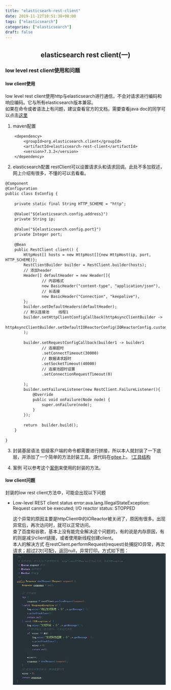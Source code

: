 ```yaml
---
title: "elasticsearh-rest-client"
date: 2019-11-22T10:51:38+08:00
tags: ["elasticsearch"]
categories: ["elasticsearch"]
draft: false
---
```

## <center>elasticsearch rest client(一)</center>
### low level rest client使用和问题
#### low client使用
low level rest client使用http与elasticsearch进行通信，不会对请求进行编码和响应编码。它与所有elasticsearch版本兼容。  
如果在命令或者语法上有问题，建议查看官方的文档，需要查看java doc的同学可以点击[这里](https://www.elastic.co/guide/en/elasticsearch/client/java-rest/7.5/java-rest-low.html "文档")

1. maven配置
```
    <dependency>
        <groupId>org.elasticsearch.client</groupId>
        <artifactId>elasticsearch-rest-client</artifactId>
        <version>7.3.2</version>
    </dependency>
```

2. elasticsearch配置
restClient可以设置请求头和请求回调。此处不多加叙述，网上介绍有很多，不懂的可以去看看。
```
@Component
@Configuration
public class EsConfig {

	private static final String HTTP_SCHEME = "http";

	@Value("${elasticsearch.config.address}")
	private String ip;

	@Value("${elasticsearch.config.port}")
	private Integer port;

	@Bean
	public RestClient client() {
		HttpHost[] hosts = new HttpHost[]{new HttpHost(ip, port, HTTP_SCHEME)};
		RestClientBuilder builder = RestClient.builder(hosts);
		// 添加header
		Header[] defaultHeader = new Header[]{
				// 内容格式
				new BasicHeader("content-type", "application/json"),
				// 长连接
				new BasicHeader("Connection", "keepalive"),
		};
		builder.setDefaultHeaders(defaultHeader);
		// 默认连接池    线程1
		builder.setHttpClientConfigCallback(httpAsyncClientBuilder ->
				httpAsyncClientBuilder.setDefaultIOReactorConfig(IOReactorConfig.custom().setIoThreadCount(1).build())
		);

		builder.setRequestConfigCallback(builder1 -> builder1
				// 连接超时
				.setConnectTimeout(30000)
				// 数据请求超时
				.setSocketTimeout(40000)
				// 连接池超时设置
				.setConnectionRequestTimeout(0)

		);
		builder.setFailureListener(new RestClient.FailureListener(){
			@Override
			public void onFailure(Node node) {
				super.onFailure(node);
			}
		});

		return  builder.build();
	}

}
```

3. 封装基层语法
低级客户端的命令都需要进行拼接，所以本人就封装了一下底层，并添加了一个简单的方法封装工具。源代码在[gitee](https://gitee.com/wmmsxm/yuzhi_tools.git "源代码")上。
[!工具结构](/images/elasticsearch/es-2.png)

4. 案例
可以参考这个[案例](https://gitee.com/wmmsxm/btw_learn/tree/master/elasticsearch-seven "案例")来使用的封装的方法。


#### low client问题
封装的low rest client方法中，可能会出现以下问题
- Low-level REST client status error:ava.lang.IllegalStateException: Request cannot be executed; I/O reactor status: STOPPED  

    这个异常的原因主要是httpClient中的IOReactor被关闭了，原因有很多。出现异常后，再次访问时，就可以正常访问。  
    查了百度和谷歌，基本上没有能完全解决这个问题的，有的说是内存原因，有的则是减少client链接，或者使用新线程创建client。  
    本人的解决方式  在restClient.performRequest(request)处捕捉IO异常，再次请求；超过2次(可配)，返回null，异常打印。方式如下图：  
    ![异常处理](/images/elasticsearch/es-1.png)